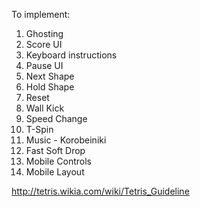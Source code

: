 
To implement:

1. Ghosting
2. Score UI
3. Keyboard instructions
4. Pause UI
5. Next Shape
6. Hold Shape
7. Reset
8. Wall Kick
9. Speed Change
10. T-Spin
11. Music - Korobeiniki
12. Fast Soft Drop
13. Mobile Controls
14. Mobile Layout

http://tetris.wikia.com/wiki/Tetris_Guideline

